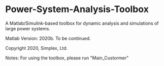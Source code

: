 # Power-System-Analysis-Toolbox

A Matlab/Simulink-based toolbox for dynamic analysis and simulations of large power systems.

Matlab Version: 2020b. To be continued.

Copyright 2020, Simplex, Ltd.

Notes: For using the toolbox, please run "Main_Custormer"